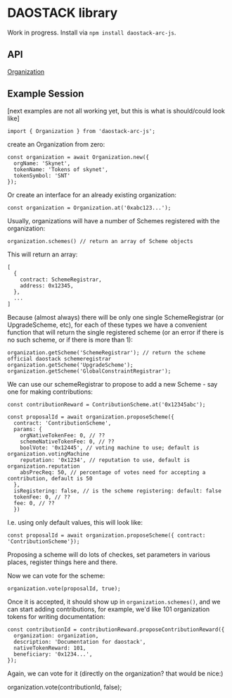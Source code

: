 
# DAOSTACK library

Work in progress.  Install via `npm install daostack-arc-js`.

## API

[Organization](organization.md)

## Example Session
[next examples are not all working yet, but this is what is should/could look like]

    import { Organization } from 'daostack-arc-js';

create an Organization from zero:

    const organization = await Organization.new({
      orgName: 'Skynet',
      tokenName: 'Tokens of skynet',
      tokenSymbol: 'SNT'
    });

Or create an interface for an already existing organization:

    const organization = Organization.at('0xabc123...');

Usually, organizations will have a number of Schemes registered with the organization:

    organization.schemes() // return an array of Scheme objects

This will return an array:

    [
      {
        contract: SchemeRegistrar,
        address: 0x12345,
      },
      ...
    ]

Because (almost always) there will be only one single SchemeRegistrar (or UpgradeScheme, etc),
for each of these types we have a convenient function that will return the single registered scheme
(or an error if there is no such scheme, or if there is more than 1):


    organization.getScheme('SchemeRegistrar'); // return the scheme official daostack schemeregistrar
    organization.getScheme('UpgradeScheme');
    organization.getScheme('GlobalConstraintRegistrar');


We can use our schemeRegistrar to propose to add a new Scheme - say one for making contributions:

    const contributionReward = ContributionScheme.at('0x12345abc');

    const proposalId = await organization.proposeScheme({
      contract: 'ContributionScheme',
      params: {
        orgNativeTokenFee: 0, // ??
        schemeNativeTokenFee: 0, // ??
        boolVote: '0x12445', // voting machine to use; default is organization.votingMachine
        reputation: '0x1234', // reputation to use, default is organization.reputation
        absPrecReq: 50, // percentage of votes need for accepting a contribution, default is 50
      },
      isRegistering: false, // is the scheme registering: default: false
      tokenFee: 0, // ??
      fee: 0, // ??
      })

I.e. using only default values, this will look like:

    const proposalId = await organization.proposeScheme({ contract: 'ContributionScheme'});

Proposing a scheme will do lots of checkes, set parameters in various places, register things here and there.

Now we can vote for the scheme:

    organization.vote(proposalId, true);

Once it is accepted, it should show up in `organization.schemes()`, and we can start adding contributions,
for example, we'd like 101 organization tokens for writing documentation:

    const contributionId = contributionReward.proposeContributionReward({
      organization: organization,
      description: 'Documentation for daostack',
      nativeTokenReward: 101,
      beneficiary: '0x1234...',
    });

Again, we can vote for it (directly on the organization? that would be nice:)

  organization.vote(contributionId, false);
